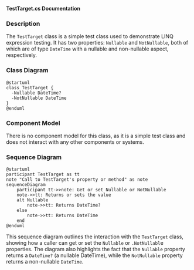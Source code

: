 **TestTarget.cs Documentation**

### Description

The `TestTarget` class is a simple test class used to demonstrate LINQ expression testing. It has two properties: `Nullable` and `NotNullable`, both of which are of type `DateTime` with a nullable and non-nullable aspect, respectively.

### Class Diagram

```plantuml
@startuml
class TestTarget {
  -Nullable DateTime?
  -NotNullable DateTime
}
@enduml
```

### Component Model

There is no component model for this class, as it is a simple test class and does not interact with any other components or systems.

### Sequence Diagram

```plantuml
@startuml
participant TestTarget as tt
note "Call to TestTarget's property or method" as note
sequenceDiagram
    participant tt->>note: Get or set Nullable or NotNullable
    note->>tt: Returns or sets the value
    alt Nullable
        note->>tt: Returns DateTime?
    else
        note->>tt: Returns DateTime
    end
@enduml
```

This sequence diagram outlines the interaction with the `TestTarget` class, showing how a caller can get or set the `Nullable` or `.NotNullabl`e properties. The diagram also highlights the fact that the `Nullable` property returns a `DateTime?` (a nullable DateTime), while the `NotNullable` property returns a non-nullable `DateTime`.